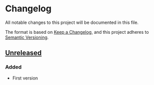 # Changelog
All notable changes to this project will be documented in this file.

The format is based on [Keep a Changelog](https://keepachangelog.com/en/1.0.0/),
and this project adheres to [Semantic Versioning](https://semver.org/spec/v2.0.0.html).

## [Unreleased]
### Added
- First version

[Unreleased]: https://github.com/miniBill/elm-codec/compare/v1.0.0...HEAD
[1.0.0]: https://github.com/miniBill/elm-codec/releases/tag/v1.0.0